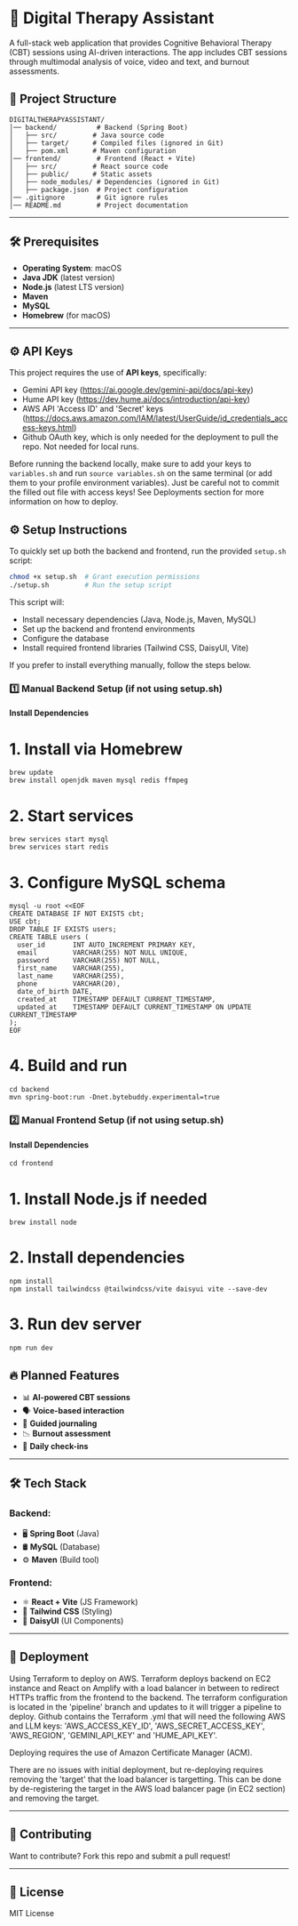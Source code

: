# 🧠 Digital Therapy Assistant

A full-stack web application that provides Cognitive Behavioral Therapy (CBT) sessions using AI-driven interactions. The app includes CBT sessions through multimodal analysis of voice, video and text, and burnout assessments.

## 🚀 Project Structure

```
DIGITALTHERAPYASSISTANT/
│── backend/          # Backend (Spring Boot)
│   ├── src/         # Java source code
│   ├── target/      # Compiled files (ignored in Git)
│   ├── pom.xml      # Maven configuration
│── frontend/         # Frontend (React + Vite)
│   ├── src/         # React source code
│   ├── public/      # Static assets
│   ├── node_modules/ # Dependencies (ignored in Git)
│   ├── package.json  # Project configuration
│── .gitignore        # Git ignore rules
│── README.md         # Project documentation
```

---

## 🛠️ Prerequisites

- **Operating System**: macOS
- **Java JDK** (latest version)
- **Node.js** (latest LTS version)
- **Maven**
- **MySQL**
- **Homebrew** (for macOS)

---

## ⚙️ API Keys

This project requires the use of **API keys**, specifically:
- Gemini API key (https://ai.google.dev/gemini-api/docs/api-key)
- Hume API key (https://dev.hume.ai/docs/introduction/api-key)
- AWS API 'Access ID' and 'Secret' keys (https://docs.aws.amazon.com/IAM/latest/UserGuide/id_credentials_access-keys.html)
- Github OAuth key, which is only needed for the deployment to pull the repo. Not needed for local runs.

Before running the backend locally, make sure to add your keys to `variables.sh` and run `source variables.sh` on the same terminal (or add them to your profile environment variables). Just be careful not to commit the filled out file with access keys!
See Deployments section for more information on how to deploy.

## ⚙️ Setup Instructions

To quickly set up both the backend and frontend, run the provided `setup.sh` script:

```bash
chmod +x setup.sh  # Grant execution permissions
./setup.sh         # Run the setup script
```

This script will:
- Install necessary dependencies (Java, Node.js, Maven, MySQL)
- Set up the backend and frontend environments
- Configure the database
- Install required frontend libraries (Tailwind CSS, DaisyUI, Vite)

If you prefer to install everything manually, follow the steps below.

### 1️⃣ Manual Backend Setup (if not using setup.sh)
#### **Install Dependencies**
# 1. Install via Homebrew
```
brew update
brew install openjdk maven mysql redis ffmpeg
```
# 2. Start services
```
brew services start mysql
brew services start redis
```
# 3. Configure MySQL schema
```
mysql -u root <<EOF
CREATE DATABASE IF NOT EXISTS cbt;
USE cbt;
DROP TABLE IF EXISTS users;
CREATE TABLE users (
  user_id       INT AUTO_INCREMENT PRIMARY KEY,
  email         VARCHAR(255) NOT NULL UNIQUE,
  password      VARCHAR(255) NOT NULL,
  first_name    VARCHAR(255),
  last_name     VARCHAR(255),
  phone         VARCHAR(20),
  date_of_birth DATE,
  created_at    TIMESTAMP DEFAULT CURRENT_TIMESTAMP,
  updated_at    TIMESTAMP DEFAULT CURRENT_TIMESTAMP ON UPDATE CURRENT_TIMESTAMP
);
EOF
```
# 4. Build and run
```
cd backend 
mvn spring-boot:run -Dnet.bytebuddy.experimental=true
```

### 2️⃣ Manual Frontend Setup (if not using setup.sh)
#### **Install Dependencies**
`cd frontend`

# 1. Install Node.js if needed
`brew install node`

# 2. Install dependencies
```
npm install
npm install tailwindcss @tailwindcss/vite daisyui vite --save-dev
```
# 3. Run dev server
```npm run dev```


## 🔥 Planned Features

- 📊 **AI-powered CBT sessions**
- 🗣️ **Voice-based interaction**
- 📔 **Guided journaling**
- 📉 **Burnout assessment**
- 📅 **Daily check-ins**

---

## 🛠️ Tech Stack

### **Backend:**
- 🖥 **Spring Boot** (Java)
- 🛢 **MySQL** (Database)
- ⚙ **Maven** (Build tool)

### **Frontend:**
- ⚛ **React + Vite** (JS Framework)
- 🎨 **Tailwind CSS** (Styling)
- 🌼 **DaisyUI** (UI Components)

---

## 🚀 Deployment

Using Terraform to deploy on AWS. Terraform deploys backend on EC2 instance and React on Amplify with a load balancer in between to redirect HTTPs traffic from the frontend to the backend. The terraform configuration is located in the 'pipeline' branch and updates to it will trigger a pipeline to deploy.
Github contains the Terraform .yml that will need the following AWS and LLM keys:
'AWS_ACCESS_KEY_ID', 'AWS_SECRET_ACCESS_KEY', 'AWS_REGION', 'GEMINI_API_KEY' and 'HUME_API_KEY'.

Deploying requires the use of Amazon Certificate Manager (ACM).

There are no issues with initial deployment, but re-deploying requires removing the 'target' that the load balancer is targetting. This can be done by de-registering the target in the AWS load balancer page (in EC2 section) and removing the target.

---

## 🤝 Contributing

Want to contribute? Fork this repo and submit a pull request! 

---

## 📄 License

MIT License
